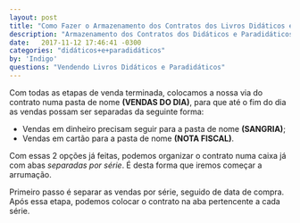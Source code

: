 ```yaml
---
layout: post
title: "Como Fazer o Armazenamento dos Contratos dos Livros Didáticos e Paradidáticos"
description: "Armazenamento dos Contratos dos Didáticos e Paradidáticos"
date:   2017-11-12 17:46:41 -0300
categories: "didáticos+e+paradidáticos"
by: 'Indigo'
questions: "Vendendo Livros Didáticos e Paradidáticos"
---
```


Com todas as etapas de venda terminada, colocamos a nossa via do contrato numa pasta de nome **(VENDAS DO DIA)**, para que até o fim do dia as vendas possam ser separadas da seguinte forma:

* Vendas em dinheiro precisam seguir para a pasta de nome **(SANGRIA)**;
*	Vendas em cartão para a pasta de nome **(NOTA FISCAL)**.

Com essas 2 opções já feitas, podemos organizar o contrato numa caixa já com abas *separadas por série*.
É desta forma que iremos começar a arrumação.

Primeiro passo é separar as vendas por série, seguido de data de compra.
Após essa etapa, podemos colocar o contrato na aba pertencente a cada série.

